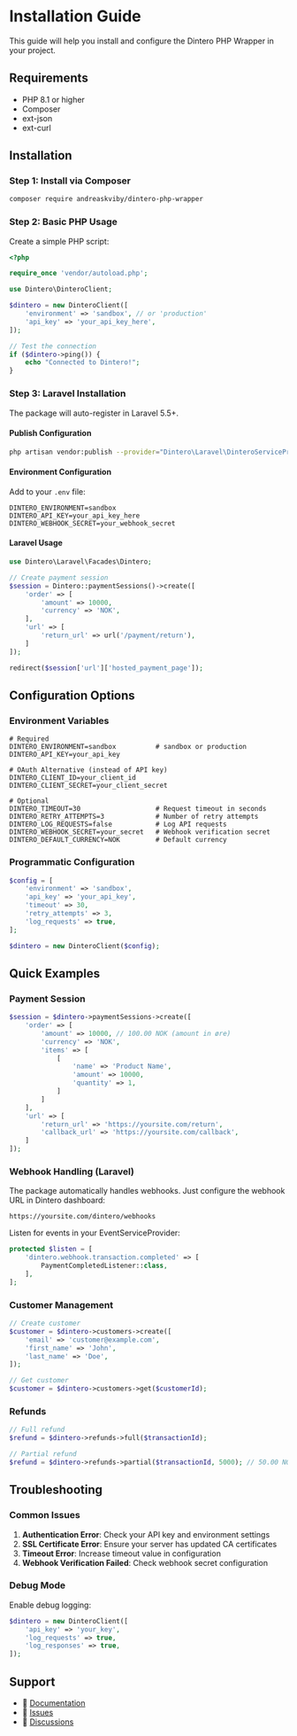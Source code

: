 # Installation Guide

This guide will help you install and configure the Dintero PHP Wrapper in your project.

## Requirements

- PHP 8.1 or higher
- Composer
- ext-json
- ext-curl

## Installation

### Step 1: Install via Composer

```bash
composer require andreaskviby/dintero-php-wrapper
```

### Step 2: Basic PHP Usage

Create a simple PHP script:

```php
<?php

require_once 'vendor/autoload.php';

use Dintero\DinteroClient;

$dintero = new DinteroClient([
    'environment' => 'sandbox', // or 'production'
    'api_key' => 'your_api_key_here',
]);

// Test the connection
if ($dintero->ping()) {
    echo "Connected to Dintero!";
}
```

### Step 3: Laravel Installation

The package will auto-register in Laravel 5.5+.

#### Publish Configuration

```bash
php artisan vendor:publish --provider="Dintero\Laravel\DinteroServiceProvider" --tag="dintero-config"
```

#### Environment Configuration

Add to your `.env` file:

```env
DINTERO_ENVIRONMENT=sandbox
DINTERO_API_KEY=your_api_key_here
DINTERO_WEBHOOK_SECRET=your_webhook_secret
```

#### Laravel Usage

```php
use Dintero\Laravel\Facades\Dintero;

// Create payment session
$session = Dintero::paymentSessions()->create([
    'order' => [
        'amount' => 10000,
        'currency' => 'NOK',
    ],
    'url' => [
        'return_url' => url('/payment/return'),
    ]
]);

redirect($session['url']['hosted_payment_page']);
```

## Configuration Options

### Environment Variables

```env
# Required
DINTERO_ENVIRONMENT=sandbox          # sandbox or production
DINTERO_API_KEY=your_api_key

# OAuth Alternative (instead of API key)
DINTERO_CLIENT_ID=your_client_id
DINTERO_CLIENT_SECRET=your_client_secret

# Optional
DINTERO_TIMEOUT=30                   # Request timeout in seconds
DINTERO_RETRY_ATTEMPTS=3             # Number of retry attempts
DINTERO_LOG_REQUESTS=false           # Log API requests
DINTERO_WEBHOOK_SECRET=your_secret   # Webhook verification secret
DINTERO_DEFAULT_CURRENCY=NOK         # Default currency
```

### Programmatic Configuration

```php
$config = [
    'environment' => 'sandbox',
    'api_key' => 'your_api_key',
    'timeout' => 30,
    'retry_attempts' => 3,
    'log_requests' => true,
];

$dintero = new DinteroClient($config);
```

## Quick Examples

### Payment Session

```php
$session = $dintero->paymentSessions->create([
    'order' => [
        'amount' => 10000, // 100.00 NOK (amount in øre)
        'currency' => 'NOK',
        'items' => [
            [
                'name' => 'Product Name',
                'amount' => 10000,
                'quantity' => 1,
            ]
        ]
    ],
    'url' => [
        'return_url' => 'https://yoursite.com/return',
        'callback_url' => 'https://yoursite.com/callback',
    ]
]);
```

### Webhook Handling (Laravel)

The package automatically handles webhooks. Just configure the webhook URL in Dintero dashboard:

```
https://yoursite.com/dintero/webhooks
```

Listen for events in your EventServiceProvider:

```php
protected $listen = [
    'dintero.webhook.transaction.completed' => [
        PaymentCompletedListener::class,
    ],
];
```

### Customer Management

```php
// Create customer
$customer = $dintero->customers->create([
    'email' => 'customer@example.com',
    'first_name' => 'John',
    'last_name' => 'Doe',
]);

// Get customer
$customer = $dintero->customers->get($customerId);
```

### Refunds

```php
// Full refund
$refund = $dintero->refunds->full($transactionId);

// Partial refund
$refund = $dintero->refunds->partial($transactionId, 5000); // 50.00 NOK
```

## Troubleshooting

### Common Issues

1. **Authentication Error**: Check your API key and environment settings
2. **SSL Certificate Error**: Ensure your server has updated CA certificates
3. **Timeout Error**: Increase timeout value in configuration
4. **Webhook Verification Failed**: Check webhook secret configuration

### Debug Mode

Enable debug logging:

```php
$dintero = new DinteroClient([
    'api_key' => 'your_key',
    'log_requests' => true,
    'log_responses' => true,
]);
```

## Support

- 📖 [Documentation](README.md)
- 🐛 [Issues](https://github.com/andreaskviby/dintero-php-wrapper/issues)
- 💬 [Discussions](https://github.com/andreaskviby/dintero-php-wrapper/discussions)